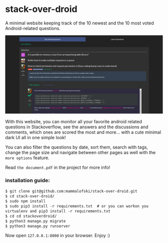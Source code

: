 # stack-over-droid
A minimal website keeping track of the 10 newest and the 10 most voted Android-related questions.

![](/stackoverdroid/static/images/website-overview.png)
 
With this website, you can monitor all your favorite android related questions in Stackoverflow, see the answers and the discussions and comments, which ones are scored the most and more... with a cute minimal dark UI all in one simple look!

You can also filter the questions by date, sort them, search with tags, change the page size and navigate between other pages as well with the `more options` feature.

Read `the document.pdf` in the project for more info!

### installation guide:

```
$ git clone git@github.com:mammalofski/stack-over-droid.git
$ cd stack-over-droid/
$ sudo npm install
$ sudo pip3 install -r requirements.txt  # or you can workon you virtualenv and pip3 install -r requirements.txt
$ cd cd stackoverdroid/
$ python3 manage.py migrate
$ python3 manage.py runserver
```
Now open `127.0.0.1:8000` in your browser.
Enjoy :)
